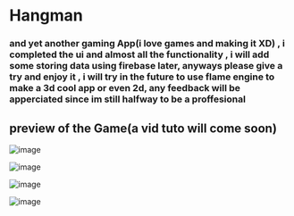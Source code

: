 # Hangman
### and yet another gaming App(i love games and making it XD) ,  i completed the ui and almost all the functionality , i will add some storing data using firebase later, anyways please give a try and enjoy it , i will  try in the future to use flame engine to make a 3d cool app or even 2d, any feedback will be apperciated  since im still halfway to be  a proffesional
## preview of the Game(a vid tuto will come soon)

![image](https://user-images.githubusercontent.com/91225280/180905498-ae916d43-08d2-4458-8613-e49cc26238b0.png)

![image](https://user-images.githubusercontent.com/91225280/180905320-df64085d-0fe5-46fc-a4f5-d466cc25023c.png)

![image](https://user-images.githubusercontent.com/91225280/180905244-4c357bcb-f069-417a-abc2-87252b5a3695.png)

![image](https://user-images.githubusercontent.com/91225280/180905306-0122c1ed-3d2c-4d6a-b3d1-21a1c8a3c2b3.png)
